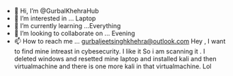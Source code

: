 - 👋 Hi, I’m @GurbalKhehraHub
- 👀 I’m interested in ... Laptop
- 🌱 I’m currently learning ...Everything
- 💞️ I’m looking to collaborate on ... Evening 
- 📫 How to reach me ... gurbaljeetsinghkhehra@outlook.com
 Hey , I want to find mine intreast in cybesecurity. I like it So i am scanning it .
I deleted windows and resetted mine laptop and installed kali and then virtualmachine and there is one more kali in that virtualmachine. Lol



<!---
GurbalKhehraHub/GurbalKhehraHub is a ✨ special ✨ repository because its `README.md` (this file) appears on your GitHub profile.
You can click the Preview link to take a look at your changes.
--->
